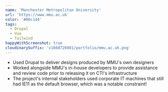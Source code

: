 ```yaml
---
name: 'Manchester Metropolitan University'
url: 'https://www.mmu.ac.uk'
color: '#00c1d4'
tags:
  - Drupal
  - Vue
  - Tailwind
happyWithScreenshot: true
cloudinarySuffix: 'v1668726981/portfolio/mmu.ac.uk.png'
---
```


- Used Drupal to deliver designs produced by MMU's own designers
- Worked alongside MMU's in-house developers to provide assistance and review code prior to releasing it on CTI's infrastructure
- The project's internal stakeholders used corporate IT machines that still had IE11 as the default browser, which was a notable constraint!
